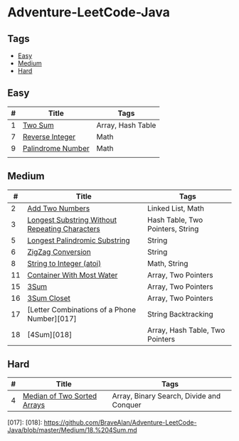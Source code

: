 # Adventure-LeetCode-Java

## Tags
- [Easy](#Easy)
- [Medium](#Medium)
- [Hard](#Hard)

## <span id="Easy">Easy</span>

| # |          Title           |        Tags       |
|---|--------------------------|-------------------|
| 1 | [Two Sum][001]           | Array, Hash Table |
| 7 | [Reverse Integer][007]   | Math              |
| 9 | [Palindrome Number][009] | Math              |
|   |                          |                   |


## <span id="Medium">Medium</span>

| #  |                         Title                         |               Tags               |
|----|-------------------------------------------------------|----------------------------------|
|  2 | [Add Two Numbers][002]                                | Linked List, Math                |
|  3 | [Longest Substring Without Repeating Characters][003] | Hash Table, Two Pointers, String |
|  5 | [Longest Palindromic Substring][005]                  | String                           |
|  6 | [ZigZag Conversion][006]                              | String                           |
|  8 | [String to Integer (atoi)][008]                       | Math, String                     |
| 11 | [Container With Most Water][011]                      | Array, Two Pointers              |
| 15 | [3Sum][015]                                           | Array, Two Pointers              |
| 16 | [3Sum Closet][016]                                    | Array, Two Pointers              |
| 17 | [Letter Combinations of a Phone Number][017]          | String Backtracking              |
| 18 | [4Sum][018]                                           | Array, Hash Table, Two Pointers  |


## <span id="Hard">Hard</span>

| # |               Title                |                   Tags                   |
|---|------------------------------------|------------------------------------------|
| 4 | [Median of Two Sorted Arrays][004] | Array, Binary Search, Divide and Conquer |



[001]: https://github.com/BraveAlan/Adventure-LeetCode-Java/blob/master/Easy/1.%20Two%20Sum.md
[002]: https://github.com/BraveAlan/Adventure-LeetCode-Java/blob/master/Medium/2.%20Add%20Two%20Numbers.md
[003]: https://github.com/BraveAlan/Adventure-LeetCode-Java/blob/master/Medium/3.%20Longest%20Substring%20Without%20Repeating%20Characters.md
[004]: https://github.com/BraveAlan/Adventure-LeetCode-Java/blob/master/Hard/4.%20Median%20of%20Two%20Sorted%20Arrays.md
[005]: https://github.com/BraveAlan/Adventure-LeetCode-Java/blob/master/Medium/5.%20Longest%20Palindromic%20Substring.md
[006]: https://github.com/BraveAlan/Adventure-LeetCode-Java/blob/master/Medium/6.%20ZigZag%20Conversion.md
[007]: https://github.com/BraveAlan/Adventure-LeetCode-Java/blob/master/Easy/7.%20Reverse%20Integer.md
[008]: https://github.com/BraveAlan/Adventure-LeetCode-Java/blob/master/Medium/8.%20String%20to%20Integer%20(atoi).md
[009]: https://github.com/BraveAlan/Adventure-LeetCode-Java/blob/master/Easy/9.%20Palindrome%20Number.md
[011]: https://github.com/BraveAlan/Adventure-LeetCode-Java/blob/master/Medium/11.%20Container%20With%20Most%20Water.md
[015]: https://github.com/BraveAlan/Adventure-LeetCode-Java/blob/master/Medium/15.%203Sum.md
[016]: https://github.com/BraveAlan/Adventure-LeetCode-Java/blob/master/Medium/16.%203Sum%20Closest.md
[017]: 
[018]: https://github.com/BraveAlan/Adventure-LeetCode-Java/blob/master/Medium/18.%204Sum.md






 
